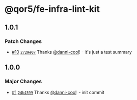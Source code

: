 # @qor5/fe-infra-lint-kit

## 1.0.1

### Patch Changes

- [#10](https://github.com/qor5/fe-infra/pull/10) [`2729e07`](https://github.com/qor5/fe-infra/commit/2729e07d31bfc1ef6853b75ae7c3876ce2c1ce7b) Thanks [@danni-cool](https://github.com/danni-cool)! - It's just a test summary

## 1.0.0

### Major Changes

- [#1](https://github.com/qor5/fe-infra/pull/1) [`24b4599`](https://github.com/qor5/fe-infra/commit/24b459983de1b0c34f0408cc937197fbaebcc6c8) Thanks [@danni-cool](https://github.com/danni-cool)! - init commit
